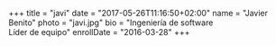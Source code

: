 +++
title = "javi"
date = "2017-05-26T11:16:50+02:00"
name = "Javier Benito"
photo = "javi.jpg"
bio = "Ingeniería de software<br> Líder de equipo"
enrollDate = "2016-03-28"
+++

